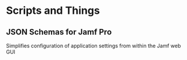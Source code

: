 # Scripts and Things 
## JSON Schemas for Jamf Pro
Simplifies configuration of application settings from within the Jamf web GUI
